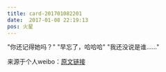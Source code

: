 ```yaml
---
title: card-201701082201
date:  2017-01-08 22:19:13
pos: 火星
---
```

&quot;你还记得她吗？&quot; &quot;早忘了，哈哈哈&quot; &quot;我还没说是谁……&quot; 

来源于个人weibo：[原文链接](https://m.weibo.cn/status/EpUWMiu0H?mblogid=EpUWMiu0H)